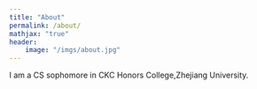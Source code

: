```yaml
---
title: "About"
permalink: /about/
mathjax: "true"
header:
    image: "/imgs/about.jpg"
---
```


I am a  CS sophomore in CKC Honors College,Zhejiang University.